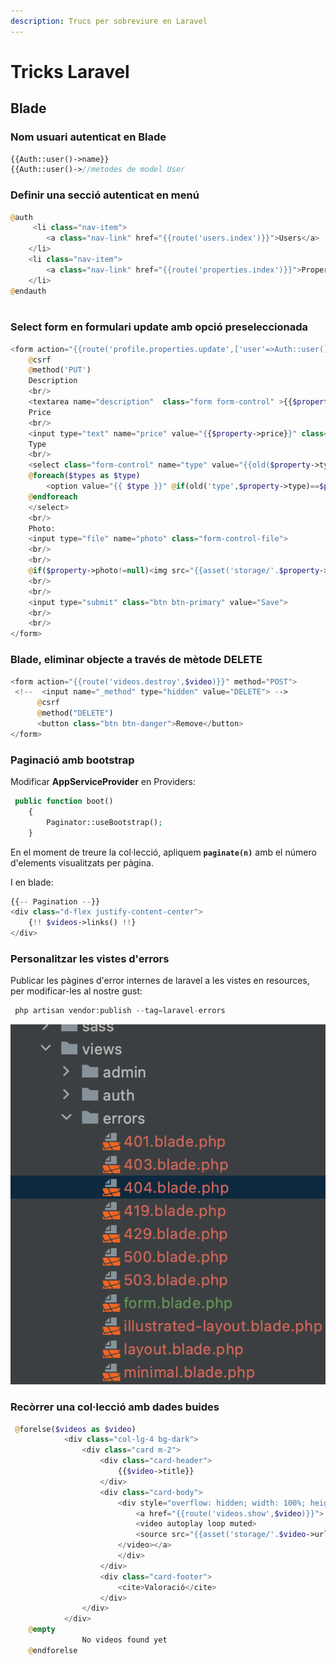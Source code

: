 ```yaml
---
description: Trucs per sobreviure en Laravel
---
```


# Tricks Laravel

## Blade

### Nom usuari autenticat en Blade

```php
{{Auth::user()->name}}
{{Auth::user()->//metodes de model User
```



### Definir una secció autenticat en menú

```php
@auth
     <li class="nav-item">
        <a class="nav-link" href="{{route('users.index')}}">Users</a>
    </li>
    <li class="nav-item">
        <a class="nav-link" href="{{route('properties.index')}}">Properties</a>
    </li>
@endauth
                    
```

### Select form en formulari update amb opció preseleccionada

```php
<form action="{{route('profile.properties.update',['user'=>Auth::user(),'property'=>$property])}}" method="POST" enctype="multipart/form-data">
    @csrf
    @method('PUT')
    Description
    <br/>
    <textarea name="description"  class="form form-control" >{{$property->description}}</textarea>
    Price
    <br/>
    <input type="text" name="price" value="{{$property->price}}" class="form form-control">
    Type
    <br/>
    <select class="form-control" name="type" value="{{old($property->type)}}">
    @foreach($types as $type)
        <option value="{{ $type }}" @if(old('type',$property->type)==$property->type) 'selected' @endif  >{{$type}}</option>
    @endforeach
    </select>
    <br/>
    Photo:
    <input type="file" name="photo" class="form-control-file">
    <br/>
    <br/>
    @if($property->photo!=null)<img src="{{asset('storage/'.$property->photo)}}" width="150px">@endif
    <br/>
    <br/>
    <input type="submit" class="btn btn-primary" value="Save">
    <br/>
    <br/>
</form>
```

### Blade, eliminar objecte a través de mètode DELETE

```php
<form action="{{route('videos.destroy',$video)}}" method="POST">
 <!--  <input name="_method" type="hidden" value="DELETE"> -->
      @csrf
      @method("DELETE")
      <button class="btn btn-danger">Remove</button>
</form>
```

### Paginació amb bootstrap

Modificar **AppServiceProvider** en Providers:

```php
 public function boot()
    {
        Paginator::useBootstrap();
    }
```

En el moment de treure la col·lecció, apliquem **`paginate(n)`** amb el número d'elements visualitzats per pàgina.



I en blade:

```php
{{-- Pagination --}}
<div class="d-flex justify-content-center">
    {!! $videos->links() !!}
</div>
```



### Personalitzar les vistes d'errors

Publicar les pàgines d'error internes de laravel a les vistes en resources, per modificar-les al nostre gust:

```php
 php artisan vendor:publish --tag=laravel-errors 
```

![Fitxers copiats i modificables](../.gitbook/assets/captura-de-pantalla-2021-03-08-a-les-19.13.40.png)

### Recòrrer una col·lecció amb dades buides

```php
 @forelse($videos as $video)
            <div class="col-lg-4 bg-dark">
                <div class="card m-2">
                    <div class="card-header">
                        {{$video->title}}
                    </div>
                    <div class="card-body">
                        <div style="overflow: hidden; width: 100%; height: 150px;">
                            <a href="{{route('videos.show',$video)}}">
                            <video autoplay loop muted>
                            <source src="{{asset('storage/'.$video->url)}}" type="video/mp4">
                        </video></a>
                        </div>
                    </div>
                    <div class="card-footer">
                        <cite>Valoració</cite>
                    </div>
                </div>
            </div>
    @empty
                No videos found yet
    @endforelse
```



